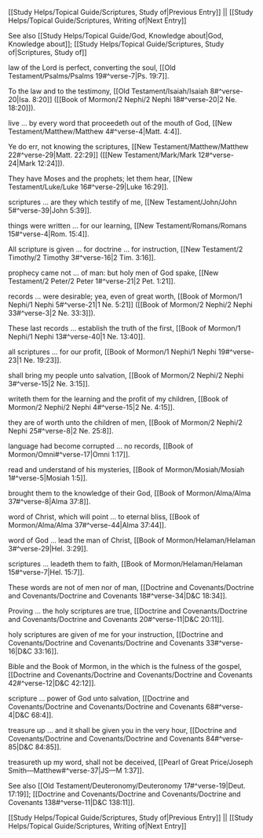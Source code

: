 [[Study Helps/Topical Guide/Scriptures, Study of|Previous Entry]]  ||  [[Study Helps/Topical Guide/Scriptures, Writing of|Next Entry]]

 See also [[Study Helps/Topical Guide/God, Knowledge about|God, Knowledge about]]; [[Study Helps/Topical Guide/Scriptures, Study of|Scriptures, Study of]]

 law of the Lord is perfect, converting the soul, [[Old Testament/Psalms/Psalms 19#^verse-7|Ps. 19:7]].

 To the law and to the testimony, [[Old Testament/Isaiah/Isaiah 8#^verse-20|Isa. 8:20]] ([[Book of Mormon/2 Nephi/2 Nephi 18#^verse-20|2 Ne. 18:20]]).

 live ... by every word that proceedeth out of the mouth of God, [[New Testament/Matthew/Matthew 4#^verse-4|Matt. 4:4]].

 Ye do err, not knowing the scriptures, [[New Testament/Matthew/Matthew 22#^verse-29|Matt. 22:29]] ([[New Testament/Mark/Mark 12#^verse-24|Mark 12:24]]).

 They have Moses and the prophets; let them hear, [[New Testament/Luke/Luke 16#^verse-29|Luke 16:29]].

 scriptures ... are they which testify of me, [[New Testament/John/John 5#^verse-39|John 5:39]].

 things were written ... for our learning, [[New Testament/Romans/Romans 15#^verse-4|Rom. 15:4]].

 All scripture is given ... for doctrine ... for instruction, [[New Testament/2 Timothy/2 Timothy 3#^verse-16|2 Tim. 3:16]].

 prophecy came not ... of man: but holy men of God spake, [[New Testament/2 Peter/2 Peter 1#^verse-21|2 Pet. 1:21]].

 records ... were desirable; yea, even of great worth, [[Book of Mormon/1 Nephi/1 Nephi 5#^verse-21|1 Ne. 5:21]] ([[Book of Mormon/2 Nephi/2 Nephi 33#^verse-3|2 Ne. 33:3]]).

 These last records ... establish the truth of the first, [[Book of Mormon/1 Nephi/1 Nephi 13#^verse-40|1 Ne. 13:40]].

 all scriptures ... for our profit, [[Book of Mormon/1 Nephi/1 Nephi 19#^verse-23|1 Ne. 19:23]].

 shall bring my people unto salvation, [[Book of Mormon/2 Nephi/2 Nephi 3#^verse-15|2 Ne. 3:15]].

 writeth them for the learning and the profit of my children, [[Book of Mormon/2 Nephi/2 Nephi 4#^verse-15|2 Ne. 4:15]].

 they are of worth unto the children of men, [[Book of Mormon/2 Nephi/2 Nephi 25#^verse-8|2 Ne. 25:8]].

 language had become corrupted ... no records, [[Book of Mormon/Omni#^verse-17|Omni 1:17]].

 read and understand of his mysteries, [[Book of Mormon/Mosiah/Mosiah 1#^verse-5|Mosiah 1:5]].

 brought them to the knowledge of their God, [[Book of Mormon/Alma/Alma 37#^verse-8|Alma 37:8]].

 word of Christ, which will point ... to eternal bliss, [[Book of Mormon/Alma/Alma 37#^verse-44|Alma 37:44]].

 word of God ... lead the man of Christ, [[Book of Mormon/Helaman/Helaman 3#^verse-29|Hel. 3:29]].

 scriptures ... leadeth them to faith, [[Book of Mormon/Helaman/Helaman 15#^verse-7|Hel. 15:7]].

 These words are not of men nor of man, [[Doctrine and Covenants/Doctrine and Covenants/Doctrine and Covenants 18#^verse-34|D&C 18:34]].

 Proving ... the holy scriptures are true, [[Doctrine and Covenants/Doctrine and Covenants/Doctrine and Covenants 20#^verse-11|D&C 20:11]].

 holy scriptures are given of me for your instruction, [[Doctrine and Covenants/Doctrine and Covenants/Doctrine and Covenants 33#^verse-16|D&C 33:16]].

 Bible and the Book of Mormon, in the which is the fulness of the gospel, [[Doctrine and Covenants/Doctrine and Covenants/Doctrine and Covenants 42#^verse-12|D&C 42:12]].

 scripture ... power of God unto salvation, [[Doctrine and Covenants/Doctrine and Covenants/Doctrine and Covenants 68#^verse-4|D&C 68:4]].

 treasure up ... and it shall be given you in the very hour, [[Doctrine and Covenants/Doctrine and Covenants/Doctrine and Covenants 84#^verse-85|D&C 84:85]].

 treasureth up my word, shall not be deceived, [[Pearl of Great Price/Joseph Smith—Matthew#^verse-37|JS—M 1:37]].

 See also [[Old Testament/Deuteronomy/Deuteronomy 17#^verse-19|Deut. 17:19]]; [[Doctrine and Covenants/Doctrine and Covenants/Doctrine and Covenants 138#^verse-11|D&C 138:11]].

[[Study Helps/Topical Guide/Scriptures, Study of|Previous Entry]]  ||  [[Study Helps/Topical Guide/Scriptures, Writing of|Next Entry]]